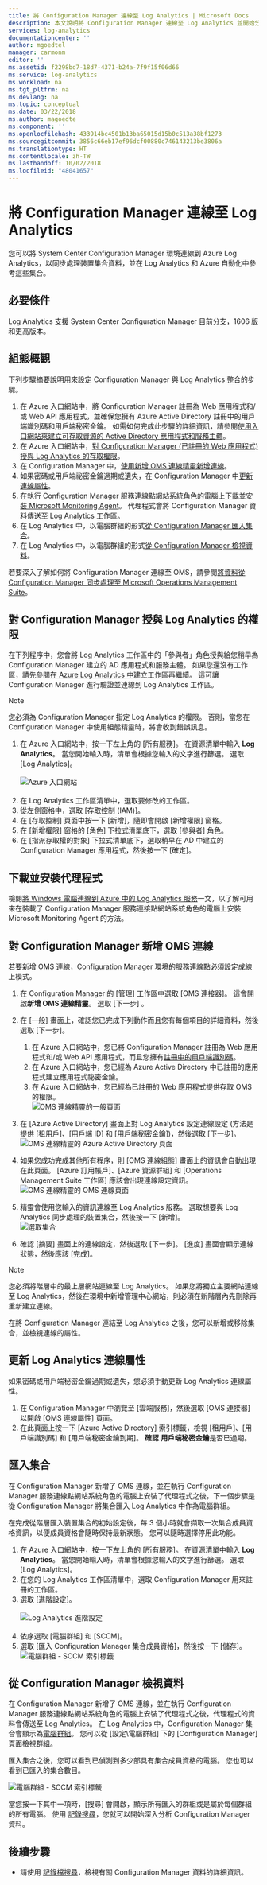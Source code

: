 ```yaml
---
title: 將 Configuration Manager 連線至 Log Analytics | Microsoft Docs
description: 本文說明將 Configuration Manager 連線至 Log Analytics 並開始分析資料的步驟。
services: log-analytics
documentationcenter: ''
author: mgoedtel
manager: carmonm
editor: ''
ms.assetid: f2298bd7-18d7-4371-b24a-7f9f15f06d66
ms.service: log-analytics
ms.workload: na
ms.tgt_pltfrm: na
ms.devlang: na
ms.topic: conceptual
ms.date: 03/22/2018
ms.author: magoedte
ms.component: ''
ms.openlocfilehash: 433914bc4501b13ba65015d15b0c513a38bf1273
ms.sourcegitcommit: 3856c66eb17ef96dcf00880c746143213be3806a
ms.translationtype: HT
ms.contentlocale: zh-TW
ms.lasthandoff: 10/02/2018
ms.locfileid: "48041657"
---
```

# <a name="connect-configuration-manager-to-log-analytics"></a>將 Configuration Manager 連線至 Log Analytics
您可以將 System Center Configuration Manager 環境連線到 Azure Log Analytics，以同步處理裝置集合資料，並在 Log Analytics 和 Azure 自動化中參考這些集合。  

## <a name="prerequisites"></a>必要條件

Log Analytics 支援 System Center Configuration Manager 目前分支，1606 版和更高版本。  

## <a name="configuration-overview"></a>組態概觀
下列步驟摘要說明用來設定 Configuration Manager 與 Log Analytics 整合的步驟。  

1. 在 Azure 入口網站中，將 Configuration Manager 註冊為 Web 應用程式和/或 Web API 應用程式，並確保您擁有 Azure Active Directory 註冊中的用戶端識別碼和用戶端秘密金鑰。 如需如何完成此步驟的詳細資訊，請參閱[使用入口網站來建立可存取資源的 Active Directory 應用程式和服務主體](../azure-resource-manager/resource-group-create-service-principal-portal.md)。
2. 在 Azure 入口網站中，[對 Configuration Manager (已註冊的 Web 應用程式) 授與 Log Analytics 的存取權限](#grant-configuration-manager-with-permissions-to-log-analytics)。
3. 在 Configuration Manager 中，[使用新增 OMS 連線精靈新增連線](#add-an-oms-connection-to-configuration-manager)。
4. 如果密碼或用戶端祕密金鑰過期或遺失，在 Configuration Manager 中[更新連線屬性](#update-oms-connection-properties)。
5. 在執行 Configuration Manager 服務連線點網站系統角色的電腦上[下載並安裝 Microsoft Monitoring Agent](#download-and-install-the-agent)。 代理程式會將 Configuration Manager 資料傳送至 Log Analytics 工作區。
6. 在 Log Analytics 中，以電腦群組的形式[從 Configuration Manager 匯入集合](#import-collections)。
7. 在 Log Analytics 中，以電腦群組的形式[從 Configuration Manager 檢視資料](log-analytics-computer-groups.md)。

若要深入了解如何將 Configuration Manager 連線至 OMS，請參閱[將資料從 Configuration Manager 同步處理至 Microsoft Operations Management Suite](https://technet.microsoft.com/library/mt757374.aspx)。

## <a name="grant-configuration-manager-with-permissions-to-log-analytics"></a>對 Configuration Manager 授與 Log Analytics 的權限
在下列程序中，您會將 Log Analytics 工作區中的「參與者」角色授與給您稍早為 Configuration Manager 建立的 AD 應用程式和服務主體。  如果您還沒有工作區，請先參閱[在 Azure Log Analytics 中建立工作區](log-analytics-quick-create-workspace.md)再繼續。  這可讓 Configuration Manager 進行驗證並連線到 Log Analytics 工作區。  

> [!NOTE]
> 您必須為 Configuration Manager 指定 Log Analytics 的權限。 否則，當您在 Configuration Manager 中使用組態精靈時，將會收到錯誤訊息。
>

1. 在 Azure 入口網站中，按一下左上角的 [所有服務]。 在資源清單中輸入 **Log Analytics**。 當您開始輸入時，清單會根據您輸入的文字進行篩選。 選取 [Log Analytics]。<br><br> ![Azure 入口網站](media/log-analytics-quick-collect-azurevm/azure-portal-01.png)<br><br>  
2. 在 Log Analytics 工作區清單中，選取要修改的工作區。
3. 從左側窗格中，選取 [存取控制 (IAM)]。
4. 在 [存取控制] 頁面中按一下 [新增]，隨即會開啟 [新增權限] 窗格。
5. 在 [新增權限] 窗格的 [角色] 下拉式清單底下，選取 [參與者] 角色。  
6. 在 [指派存取權的對象] 下拉式清單底下，選取稍早在 AD 中建立的 Configuration Manager 應用程式，然後按一下 [確定]。  

## <a name="download-and-install-the-agent"></a>下載並安裝代理程式
檢閱[將 Windows 電腦連線到 Azure 中的 Log Analytics 服務](log-analytics-agent-windows.md)一文，以了解可用來在裝載了 Configuration Manager 服務連接點網站系統角色的電腦上安裝 Microsoft Monitoring Agent 的方法。  

## <a name="add-an-oms-connection-to-configuration-manager"></a>對 Configuration Manager 新增 OMS 連線
若要新增 OMS 連線，Configuration Manager 環境的[服務連線點](https://technet.microsoft.com/library/mt627781.aspx)必須設定成線上模式。

1. 在 Configuration Manager 的 [管理] 工作區中選取 [OMS 連接器]。 這會開啟**新增 OMS 連線精靈**。 選取 [下一步] 。
2. 在 [一般] 畫面上，確認您已完成下列動作而且您有每個項目的詳細資料，然後選取 [下一步]。

   1. 在 Azure 入口網站中，您已將 Configuration Manager 註冊為 Web 應用程式和/或 Web API 應用程式，而且您擁有[註冊中的用戶端識別碼](../active-directory/develop/quickstart-v1-integrate-apps-with-azure-ad.md)。
   2. 在 Azure 入口網站中，您已經為 Azure Active Directory 中已註冊的應用程式建立應用程式祕密金鑰。  
   3. 在 Azure 入口網站中，您已經為已註冊的 Web 應用程式提供存取 OMS 的權限。  
      ![OMS 連線精靈的一般頁面](./media/log-analytics-sccm/sccm-console-general01.png)
3. 在 [Azure Active Directory] 畫面上對 Log Analytics 設定連線設定 (方法是提供 [租用戶]、[用戶端 ID] 和 [用戶端秘密金鑰])，然後選取 [下一步]。  
   ![OMS 連線精靈的 Azure Active Directory 頁面](./media/log-analytics-sccm/sccm-wizard-tenant-filled03.png)
4. 如果您成功完成其他所有程序，則 [OMS 連線組態] 畫面上的資訊會自動出現在此頁面。 [Azure 訂用帳戶]、[Azure 資源群組] 和 [Operations Management Suite 工作區] 應該會出現連線設定資訊。  
   ![OMS 連線精靈的 OMS 連線頁面](./media/log-analytics-sccm/sccm-wizard-configure04.png)
5. 精靈會使用您輸入的資訊連線至 Log Analytics 服務。 選取想要與 Log Analytics 同步處理的裝置集合，然後按一下 [新增]。  
   ![選取集合](./media/log-analytics-sccm/sccm-wizard-add-collections05.png)
6. 確認 [摘要] 畫面上的連線設定，然後選取 [下一步]。 [進度] 畫面會顯示連線狀態，然後應該 [完成]。

> [!NOTE]
> 您必須將階層中的最上層網站連線至 Log Analytics。 如果您將獨立主要網站連線至 Log Analytics，然後在環境中新增管理中心網站，則必須在新階層內先刪除再重新建立連線。
>
>

在將 Configuration Manager 連結至 Log Analytics 之後，您可以新增或移除集合，並檢視連線的屬性。

## <a name="update-log-analytics-connection-properties"></a>更新 Log Analytics 連線屬性
如果密碼或用戶端秘密金鑰過期或遺失，您必須手動更新 Log Analytics 連線屬性。

1. 在 Configuration Manager 中瀏覽至 [雲端服務]，然後選取 [OMS 連接器] 以開啟 [OMS 連線屬性] 頁面。
2. 在此頁面上按一下 [Azure Active Directory] 索引標籤，檢視 [租用戶]、[用戶端識別碼] 和 [用戶端秘密金鑰到期]。 **確認** **用戶端秘密金鑰**是否已過期。

## <a name="import-collections"></a>匯入集合
在 Configuration Manager 新增了 OMS 連線，並在執行 Configuration Manager 服務連線點網站系統角色的電腦上安裝了代理程式之後，下一個步驟是從 Configuration Manager 將集合匯入 Log Analytics 中作為電腦群組。

在完成從階層匯入裝置集合的初始設定後，每 3 個小時就會擷取一次集合成員資格資訊，以便成員資格會隨時保持最新狀態。 您可以隨時選擇停用此功能。

1. 在 Azure 入口網站中，按一下左上角的 [所有服務]。 在資源清單中輸入 **Log Analytics**。 當您開始輸入時，清單會根據您輸入的文字進行篩選。 選取 [Log Analytics]。
2. 在您的 Log Analytics 工作區清單中，選取 Configuration Manager 用來註冊的工作區。  
3. 選取 [進階設定]。<br><br> ![Log Analytics 進階設定](media/log-analytics-quick-collect-azurevm/log-analytics-advanced-settings-01.png)<br><br>  
4. 依序選取 [電腦群組] 和 [SCCM]。  
5. 選取 [匯入 Configuration Manager 集合成員資格]，然後按一下 [儲存]。  
   ![電腦群組 - SCCM 索引標籤](./media/log-analytics-sccm/sccm-computer-groups01.png)

## <a name="view-data-from-configuration-manager"></a>從 Configuration Manager 檢視資料
在 Configuration Manager 新增了 OMS 連線，並在執行 Configuration Manager 服務連線點網站系統角色的電腦上安裝了代理程式之後，代理程式的資料會傳送至 Log Analytics。 在 Log Analytics 中，Configuration Manager 集合會顯示為[電腦群組](log-analytics-computer-groups.md)。 您可以從 [設定\電腦群組] 下的 [Configuration Manager] 頁面檢視群組。

匯入集合之後，您可以看到已偵測到多少部具有集合成員資格的電腦。 您也可以看到已匯入的集合數目。

![電腦群組 - SCCM 索引標籤](./media/log-analytics-sccm/sccm-computer-groups02.png)

當您按一下其中一項時，[搜尋] 會開啟，顯示所有匯入的群組或是屬於每個群組的所有電腦。 使用 [記錄搜尋](log-analytics-log-searches.md)，您就可以開始深入分析 Configuration Manager 資料。

## <a name="next-steps"></a>後續步驟
* 請使用 [記錄檔搜尋](log-analytics-log-searches.md)，檢視有關 Configuration Manager 資料的詳細資訊。

